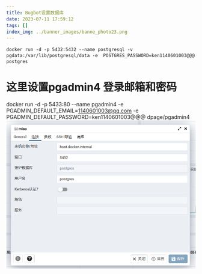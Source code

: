 ```yaml
---
title: Bugbot设置数据库
date: 2023-07-11 17:59:12
tags: []
index_img: ../banner_images/banne_photo23.png
---
```


```
docker run -d -p 5432:5432 --name postgresql -v pgdata:/var/lib/postgresql/data -e  POSTGRES_PASSWORD=ken1140601003@@@ postgres
```

# 这里设置pgadmin4 登录邮箱和密码


docker run -d -p 5433:80 --name pgadmin4 -e PGADMIN_DEFAULT_EMAIL=1140601003@qq.com -e PGADMIN_DEFAULT_PASSWORD=ken1140601003@@@ dpage/pgadmin4
![](../images/Pasted%20image%2020230706133521.png)


